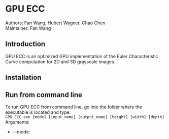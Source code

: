 # GPU ECC
Authors: Fan Wang, Hubert Wagner, Chao Chen <br/>
Maintainer: Fan Wang
## Introduction ##
GPU ECC is an optimized GPU implementation of the Euler Characteristic Curve computation for 2D and 3D grayscale images.
## Installation ##

## Run from command line ##
To run GPU ECC from command line, go into the folder where the executable is located and type: <br/>
`GPU_ECC.exe [mode] [input_name] [output_name] [height] [width] [depth]` <br/>
Arguments:<br/>
* --mode:
